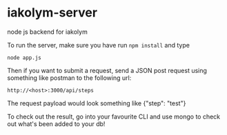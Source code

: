 iakolym-server
==============

node js backend for iakolym

To run the server, make sure you have run `npm install` and type

`node app.js`

Then if you want to submit a request, send a JSON post request using something like postman to the following url:

`http://<host>:3000/api/steps`

The request payload would look something like {"step": "test"}

To check out the result, go into your favourite CLI and use mongo to check out what's been added to your db!
